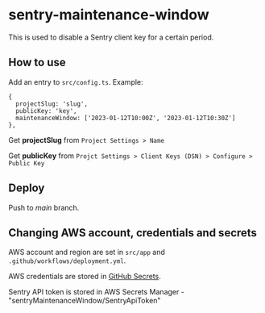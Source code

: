 # sentry-maintenance-window

This is used to disable a Sentry client key for a certain period.

## How to use

Add an entry to `src/config.ts`. Example:

```
{
  projectSlug: 'slug',
  publicKey: 'key',
  maintenanceWindow: ['2023-01-12T10:00Z', '2023-01-12T10:30Z']
},
```

Get **projectSlug** from `Project Settings > Name`

Get **publicKey** from `Projct Settings > Client Keys (DSN) > Configure > Public Key`

## Deploy

Push to *main* branch.

## Changing AWS account, credentials and secrets

AWS account and region are set in `src/app` and `.github/workflows/deployment.yml`.

AWS credentials are stored in [GitHub Secrets](https://github.com/nordcloud/sentry-maintenance-window/settings/secrets/actions).

Sentry API token is stored in AWS Secrets Manager - "sentryMaintenanceWindow/SentryApiToken"